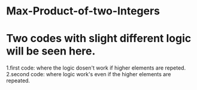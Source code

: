 # Max-Product-of-two-Integers

# Two codes with slight different logic will be seen here.

1.first code:
            where the logic dosen't work if higher elements are repeted.
2.second code:
            where logic work's even if the higher elements are repeated.
